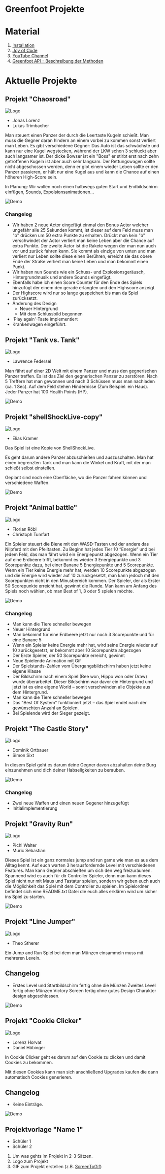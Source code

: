 # Greenfoot Projekte

# Material

1. [Installation](https://blogs.kcl.ac.uk/proged/2012/01/03/joc-installation)
1. [Joy of Code](https://www.greenfoot.org/doc/joy-of-code)
1. [YouTube Channel](https://www.youtube.com/user/18km)
1. [Greenfoot API - Beschreibung der Methoden](https://www.greenfoot.org/files/javadoc/)

# Aktuelle Projekte

## Projekt "Chaosroad"

![Logo](./assets/game.png)

* Jonas Lorenz
* Lukas Trimbacher

Man steuert einen Panzer der durch die Leertaste Kugeln schießt. Man muss die Gegner daran hindern an einem vorbei zu kommen sonst verliert man Leben.
Es gibt verschiedene Gegner: Das Auto ist das schwächste und kann nur eine Kugel wegstecken, während der LKW schon 3 schluckt aber auch langsamer ist.
Der dicke Bowser ist ein "Boss" er stirbt erst nach zehn getroffenen Kugeln ist aber auch sehr langsam. Der Rettungswagen sollte nicht abgeschossen werden, denn er gibt einem wieder Leben sollte er den Panzer passieren, er hält nur eine Kugel aus und kann die Chance auf einen höheren High-Score sein.

In Planung: Wir wollen noch einen halbwegs guten Start und Endbildschirm einfügen, Sounds, Expolsionsanimationen…

![Demo](./assets/chaos-road/game.gif)

### Changelog

* Wir haben  2 neue Actor eingefügt einmal den Bonus Actor welcher ungefähr alle 25 Sekunden kommt, ist dieser auf dem Feld muss man "b" drücken um 50 extra Punkte zu erhalten. Drückt man kein "b"  verschwindet der Actor verliert man keine Leben aber die Chance auf extra Punkte. Der zweite Actor ist die Rakete wegen der man nun auch vor und zurück fahren kann. Sie kommt als einzige von unten und man verliert nur Leben sollte diese einen Berühren, erreicht sie das obere Ende der Straße verliert man keine Leben und man bekommt einen Punkt.
* Wir haben nun Sounds wie ein Schuss- und Explosionsgeräusch, Hintergrundmusik und andere Sounds eingefügt.
* Ebenfalls habe ich einen Score Counter für den Ende des Spiels hinzufügt der einem den gerade erlangten und den Highscore anzeigt.
* Der Highscore wird nur so lange gespeichert bis man da Spiel zurücksetzt.
* Änderung des Design
  * Neuer Hintergrund
  * Mit dem Schlussbild begonnen
* 'Play again'-Taste implementiert
* Krankenwagen eingeführt.


## Projekt "Tank vs. Tank"

![Logo](./assets/game.png)

* Lawrence Federsel

Man fährt auf einer 2D Welt mit einem Panzer und muss den gegnerischen Panzer treffen. Es ist das Ziel den gegnerischen Panzer zu zerstören. Nach 5 Treffern hat man gewonnen und nach 3 Schüssen muss man nachladen (ca. 1 Sec). Auf dem Feld stehen Hindernisse (Zum Beispiel: ein Haus). Jeder Panzer hat 100 Health Points (HP).

![Demo](./assets/tank-vs-tank/game.gif)


## Projekt "shellShockLive-copy"

![Logo](./assets/shell-shock-live/icon.png)

* Elias Kramer

Das Spiel ist eine Kopie von ShellShockLive.

Es geht darum andere Panzer abzuschießen und auszuschalten. Man hat einen begrenzten Tank und man kann die Winkel und Kraft, mit der man schießt selbst einstellen.

Geplant sind noch eine Oberfläche, wo die Panzer fahren können und verschiedene Waffen.

![Demo](./assets/shell-shock-live/game.gif)



## Projekt "Animal battle"

![Logo](./assets/game.png)

* Florian Röbl
* Christoph Tumfart

Ein Spieler steuert die Biene mit den WASD-Tasten und der andere das Nilpferd mit den Pfeiltasten.
Zu Beginn hat jedes Tier 10 “Energie” und bei jedem Feld, das man fährt wird ein Energiepunkt abgezogen. Wenn ein Tier auf eine Erdbeere trifft, bekommt es wieder 3 Energiepunkte und 3 Scorepunkte dazu, bei einer Banane 5 Energiepunkte und 5 Scorepunkte. Wenn ein Tier keine Energie mehr hat, werden 10 Scorepunkte abgezogen und die Energie wird wieder auf 10 zurückgesetzt, man kann jedoch mit den Scorepunkten nicht in den Minusbereich kommen. Der Spieler, der als Erster 50 Scorepunkte erreicht hat, gewinnt die Runde. Man kann am Anfang des Spiels noch wählen, ob man Best of 1, 3 oder 5 spielen möchte.


![Demo](./assets/animal-battle/game.gif)

### Changelog

* Man kann die Tiere schneller bewegen
* Neuer Hintergrund
* Man bekommt für eine Erdbeere jetzt nur noch 3 Scorepunkte und für eine Banane 5
* Wenn ein Spieler keine Energie mehr hat, wird seine Energie wieder auf 10 zurückgesetzt, er bekommt aber 10 Scorepunkte abgezogen
* Der Erste Spieler, der 50 Scorepunkte erreicht, gewinnt
* Neue Spielende Animation mit Gif
* Der Spielstands-Zahlen vom Übergangsbildschirm haben jetzt keine eigene Klasse
* Der Bildschirm nach einem Spiel (Bee won, Hippo won oder Draw) wurde überarbeitet.
Dieser Bildschirm war davor ein Hintergrund und jetzt ist es eine eigene World – somit verschwinden alle Objekte aus dem Hintergrund.
* Man kann die Tiere schneller bewegen
* Das "Best Of System" funktioniert jetzt – das Spiel endet nach der gewünschten Anzahl an Spielen.
* Bei Spielende wird der Sieger gezeigt.


## Projekt "The Castle Story"

![Logo](./assets/game.png)

* Dominik Ortbauer
* Simon Sixt

In diesem Spiel geht es darum deine Gegner davon abzuhalten deine Burg einzunehmen und dich deiner Habseligkeiten zu berauben.

![Demo](./assets/the-castle-story/game.gif)

### Changelog

* Zwei neue Waffen und einen neuen Gegener hinzugefügt
* Initialimplementierung


## Projekt "Gravity Run"

![Logo](./assets/00-getting-started/logo.png)

* Pichl Walter
* Muric Sebastian


Dieses Spiel ist ein ganz normales jump and run game wie man es aus dem Alltag kennt. Auf euch warten 3 herausfordernde Level mit verschiedenen Features. Man kann Gegner abschießen um sich den weg freizuräumen. Spannend wird es auch für dir Controller Spieler, denn man kann dieses Spiel nicht nur mit Maus und Tastatur spielen, sondern wir geben euch auch die Möglichkeit das Spiel mit dem Controller zu spielen. Im Spielordner befindet sich eine README.txt Datei die euch alles erklären wird um sicher ins Spiel zu starten.

![Demo](./assets/gravity-run/game.gif)


## Projekt "Line Jumper"

![Logo](./assets/00-getting-started/logo.png)

* Theo Stherer

Ein Jump and Run Spiel bei dem man Münzen einsammeln muss mit mehreren Leveln.

## Changelog

* Erstes Level und Startbildschirm fertig ohne die Münzen Zweites Level fertig ohne Münzen Victory Screen fertig ohne gutes Design Charakter design abgeschlossen.

![Demo](./assets/line-jumper/game.gif)


## Projekt "Cookie Clicker"

![Logo](./assets/cookie-clicker/logo.png)

* Lorenz Horvat
* Daniel Höbinger

In Cookie Clicker geht es darum auf den Cookie zu clicken und damit Cookies zu bekommen.

Mit diesen Cookies kann man sich anschließend Upgrades kaufen die dann automatisch Cookies generieren.

## Changelog

* Keine Einträge.

![Demo](./assets/cookie-clicker/game.gif)



## Projektvorlage "Name 1"

* Schüler 1
* Schüler 2

1. Um was gehts im Projekt in 2-3 Sätzen.
2. Logo zum Projekt
3. GIF zum Projekt erstellen (z.B. [ScreenToGif](https://www.screentogif.com/))
